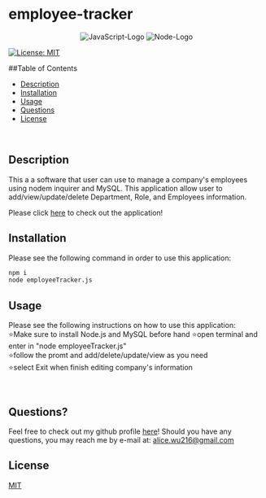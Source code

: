 # employee-tracker

<p align="center">
  <img src="https://img.shields.io/badge/JavaScript-323330?style=for-the-badge&logo=javascript&logoColor=F7DF1E" alt="JavaScript-Logo">
  <img src="https://img.shields.io/badge/Node.js-43853D?style=for-the-badge&logo=node.js&logoColor=white" alt="Node-Logo">
</p>

[![License: MIT](https://img.shields.io/badge/License-MIT-yellow.svg)](https://opensource.org/licenses/MIT)

##Table of Contents
* [Description](#description)
* [Installation](#installation)
* [Usage](#usage)
* [Questions](#questions)
* [License](#license)

<br>

## Description
This a a software that user can use to manage a company's employees using nodem inquirer and MySQL. This application allow user to add/view/update/delete Department, Role, and Employees information.

Please click [here](https://youtu.be/hxyNzYUofbI) to check out the application!
<br>

## Installation
Please see the following command in order to use this application:<br>
```bash
npm i  
node employeeTracker.js 
```

## Usage
Please see the following instructions on how to use this application: <br>
⭐Make sure to install Node.js and MySQL before hand
⭐open terminal and enter in "node employeeTracker.js"<br>
⭐follow the promt and add/delete/update/view as you need<br>
⭐select Exit when finish editing company's information<br>

<br>

## Questions?
Feel free to check out my github profile [here](https://github.com/)!
Should you have any questions, you may reach me by e-mail at: alice.wu216@gmail.com

## License
[MIT](https://choosealicense.com/licenses/mit/#)
